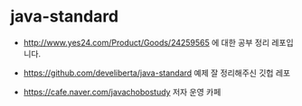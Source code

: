 # java-standard

- http://www.yes24.com/Product/Goods/24259565 에 대한 공부 정리 레포입니다.

- https://github.com/develiberta/java-standard 예제 잘 정리해주신 깃헙 레포

- https://cafe.naver.com/javachobostudy 저자 운영 카페
